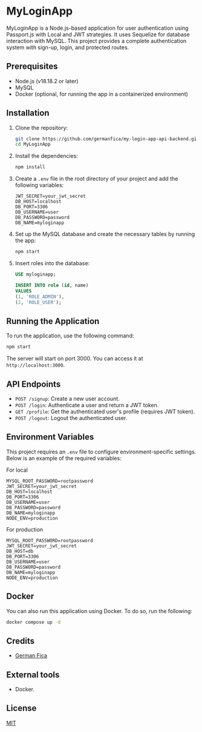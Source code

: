 # MyLoginApp

MyLoginApp is a Node.js-based application for user authentication using Passport.js with Local and JWT strategies. It uses Sequelize for database interaction with MySQL. This project provides a complete authentication system with sign-up, login, and protected routes.

## Prerequisites

- Node.js (v18.18.2 or later)
- MySQL
- Docker (optional, for running the app in a containerized environment)

## Installation

1. Clone the repository:
    ```bash
    git clone https://github.com/germanfica/my-login-app-api-backend.git MyLoginApp
    cd MyLoginApp
    ```

2. Install the dependencies:
    ```bash
    npm install
    ```

3. Create a `.env` file in the root directory of your project and add the following variables:
    ```plaintext
    JWT_SECRET=your_jwt_secret
    DB_HOST=localhost
    DB_PORT=3306
    DB_USERNAME=user
    DB_PASSWORD=password
    DB_NAME=myloginapp
    ```

4. Set up the MySQL database and create the necessary tables by running the app:
    ```bash
    npm start
    ```

5. Insert roles into the database:
    ```sql
    USE myloginapp;

    INSERT INTO role (id, name)
    VALUES
    (1, 'ROLE_ADMIN'),
    (2, 'ROLE_USER');
    ```

## Running the Application

To run the application, use the following command:
```bash
npm start
```

The server will start on port 3000. You can access it at `http://localhost:3000`.

## API Endpoints

- `POST /signup`: Create a new user account.
- `POST /login`: Authenticate a user and return a JWT token.
- `GET /profile`: Get the authenticated user's profile (requires JWT token).
- `POST /logout`: Logout the authenticated user.

## Environment Variables

This project requires an `.env` file to configure environment-specific settings. Below is an example of the required variables:

For local

```plaintext
MYSQL_ROOT_PASSWORD=rootpassword
JWT_SECRET=your_jwt_secret
DB_HOST=localhost
DB_PORT=3306
DB_USERNAME=user
DB_PASSWORD=password
DB_NAME=myloginapp
NODE_ENV=production
```

For production

```plaintext
MYSQL_ROOT_PASSWORD=rootpassword
JWT_SECRET=your_jwt_secret
DB_HOST=db
DB_PORT=3306
DB_USERNAME=user
DB_PASSWORD=password
DB_NAME=myloginapp
NODE_ENV=production
```

## Docker

You can also run this application using Docker. To do so, run the following:

```bash
docker compose up -d
```

## Credits
- [German Fica](https://germanfica.com/)

## External tools
- Docker.

## License
[MIT](https://opensource.org/licenses/MIT)
